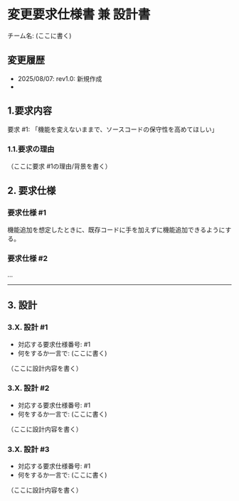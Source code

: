 # 変更要求仕様書 兼 設計書

チーム名: (ここに書く)

## 変更履歴

- 2025/08/07: rev1.0: 新規作成
-

## 1.要求内容

要求 #1: 「機能を変えないままで、ソースコードの保守性を高めてほしい」

### 1.1.要求の理由

（ここに要求 #1の理由/背景を書く）

## 2. 要求仕様

### 要求仕様 #1

機能追加を想定したときに、既存コードに手を加えずに機能追加できるようにする。

<!-- [補足]
 厳密にはこの内容だと要求仕様ではなく、ただの要求です。しかし今回は目を瞑るものとします。
 なぜ要求仕様ではないのか、『要求』と『要求仕様(要件)』との違いは何かなど、ぜひ調べてみてください
 -->

### 要求仕様 #2

...

<!-- [補足]
 通常は要求にぶら下がる要求仕様は多く存在しますが、今回は#1のみ記述し対応します
 -->

------------------------------------------------------------------------

## 3. 設計

### 3.X. 設計 #1

- 対応する要求仕様番号: #1
- 何をするか一言で: (ここに書く)

（ここに設計内容を書く）

### 3.X. 設計 #2

- 対応する要求仕様番号: #1
- 何をするか一言で: (ここに書く)

（ここに設計内容を書く）

### 3.X. 設計 #3

- 対応する要求仕様番号: #1
- 何をするか一言で: (ここに書く)

（ここに設計内容を書く）

<!-- 必要ならば3.Xを追加してください -->